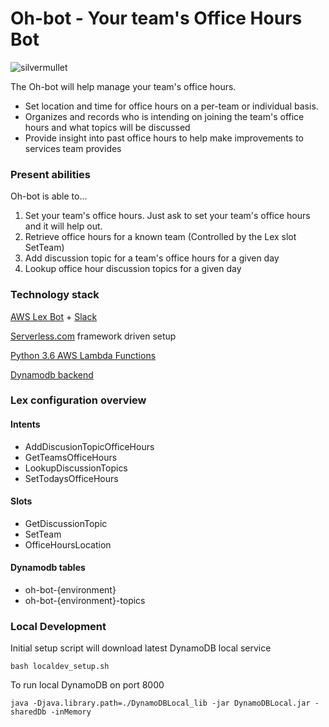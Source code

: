 <!--
title: Oh-bot (Office Hours Bot)
description: Running office hours can be a great way to divert interrupts a team or indivdual has on a daily basis. However, manaing your office hours and knowing what to expect at schedule office hours can be a challenge. The Oh-bot will help manage your team's office hours. This bot will provide insight into when office hours are available and will gather up expected topics for you. Oh-bot also helps records office hour interactions for future review as well. 
layout: Doc
-->
# Oh-bot - Your team's Office Hours Bot

![silvermullet](https://user-images.githubusercontent.com/538171/28157153-44a1ff6e-6751-11e7-8921-25b01367e313.jpeg)

The Oh-bot will help manage your team's office hours.

* Set location and time for office hours on a per-team or individual basis. 
* Organizes and records who is intending on joining the team's office hours and what topics will be discussed
* Provide insight into past office hours to help make improvements to services team provides


### Present abilities

Oh-bot is able to...
 1. Set your team's office hours. Just ask to set your team's office hours and it will help out.
 2. Retrieve office hours for a known team (Controlled by the Lex slot SetTeam)
 3. Add discussion topic for a team's office hours for a given day
 4. Lookup office hour discussion topics for a given day
 

### Technology stack

[AWS Lex Bot](https://docs.aws.amazon.com/lex/latest/dg/what-is.html) + [Slack](https://slack.com/)

[Serverless.com](https://serverless.com/framework/docs/) framework driven setup

[Python 3.6 AWS Lambda Functions](https://aws.amazon.com/about-aws/whats-new/2017/04/aws-lambda-supports-python-3-6/)

[Dynamodb backend](https://aws.amazon.com/documentation/dynamodb/)


### Lex configuration overview

#### Intents
 * AddDiscusionTopicOfficeHours
 * GetTeamsOfficeHours
 * LookupDiscussionTopics
 * SetTodaysOfficeHours
 
#### Slots
 * GetDiscussionTopic
 * SetTeam
 * OfficeHoursLocation
 
#### Dynamodb tables
 * oh-bot-{environment}
 * oh-bot-{environment}-topics

### Local Development

Initial setup script will download latest DynamoDB local service

```
bash localdev_setup.sh
```

To run local DynamoDB on port 8000

```
java -Djava.library.path=./DynamoDBLocal_lib -jar DynamoDBLocal.jar -sharedDb -inMemory
```
